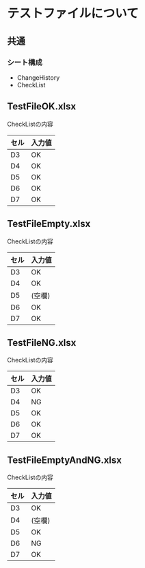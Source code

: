 # テストファイルについて

## 共通

### シート構成

- ChangeHistory
- CheckList

## TestFileOK.xlsx

CheckListの内容

| セル | 入力値 |
| --- | --- |
| D3 | OK |
| D4 | OK |
| D5 | OK |
| D6 | OK |
| D7 | OK |

## TestFileEmpty.xlsx

CheckListの内容

| セル | 入力値 |
| --- | --- |
| D3 | OK |
| D4 | OK |
| D5 | (空欄) |
| D6 | OK |
| D7 | OK |

## TestFileNG.xlsx

CheckListの内容

| セル | 入力値 |
| --- | --- |
| D3 | OK |
| D4 | NG |
| D5 | OK |
| D6 | OK |
| D7 | OK |

## TestFileEmptyAndNG.xlsx

CheckListの内容

| セル | 入力値 |
| --- | --- |
| D3 | OK |
| D4 | (空欄) |
| D5 | OK |
| D6 | NG |
| D7 | OK |
